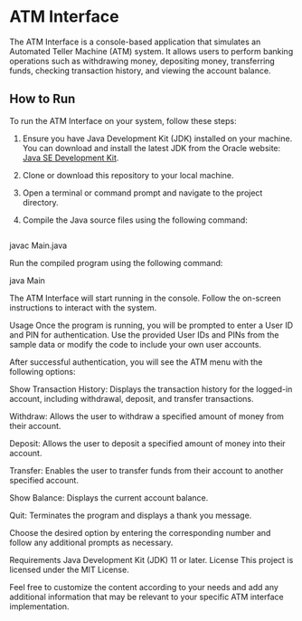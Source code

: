 # ATM Interface

The ATM Interface is a console-based application that simulates an Automated Teller Machine (ATM) system. It allows users to perform banking operations such as withdrawing money, depositing money, transferring funds, checking transaction history, and viewing the account balance.

## How to Run

To run the ATM Interface on your system, follow these steps:

1. Ensure you have Java Development Kit (JDK) installed on your machine. You can download and install the latest JDK from the Oracle website: [Java SE Development Kit](https://www.oracle.com/java/technologies/javase-jdk11-downloads.html).

2. Clone or download this repository to your local machine.

3. Open a terminal or command prompt and navigate to the project directory.

4. Compile the Java source files using the following command:

   ```shell
javac Main.java

Run the compiled program using the following command:

java Main

The ATM Interface will start running in the console. Follow the on-screen instructions to interact with the system.

Usage
Once the program is running, you will be prompted to enter a User ID and PIN for authentication. Use the provided User IDs and PINs from the sample data or modify the code to include your own user accounts.

After successful authentication, you will see the ATM menu with the following options:

Show Transaction History: Displays the transaction history for the logged-in account, including withdrawal, deposit, and transfer transactions.

Withdraw: Allows the user to withdraw a specified amount of money from their account.

Deposit: Allows the user to deposit a specified amount of money into their account.

Transfer: Enables the user to transfer funds from their account to another specified account.

Show Balance: Displays the current account balance.

Quit: Terminates the program and displays a thank you message.

Choose the desired option by entering the corresponding number and follow any additional prompts as necessary.

Requirements
Java Development Kit (JDK) 11 or later.
License
This project is licensed under the MIT License.


Feel free to customize the content according to your needs and add any additional information that may be relevant to your specific ATM interface implementation.
